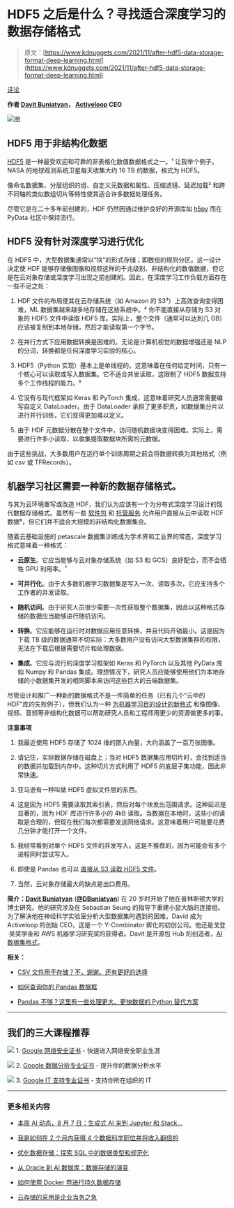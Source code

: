 # HDF5 之后是什么？寻找适合深度学习的数据存储格式

> 原文：[https://www.kdnuggets.com/2021/11/after-hdf5-data-storage-format-deep-learning.html](https://www.kdnuggets.com/2021/11/after-hdf5-data-storage-format-deep-learning.html)

[评论](#comments)

**作者 [Davit Buniatyan](https://www.linkedin.com/in/davidbuniatyan/)， [Activeloop](https://www.activeloop.ai/) CEO**

![图](../Images/f6d6b0c47c1b4214e1b277a09812ab39.png)

## HDF5 用于非结构化数据

[HDF5](https://www.hdfgroup.org/solutions/hdf5/) 是一种最受欢迎和可靠的非表格化数值数据格式之一。¹ 让我举个例子。NASA 的地球观测系统卫星每天收集大约 16 TB 的数据，格式为 HDF5。

像命名数据集、分层组织的组、自定义元数据和属性、压缩滤镜、延迟加载² 和跨不同轴的类似数组切片等特性使其适合许多数据处理任务。

尽管它是在二十多年前创建的，HDF 仍然因通过维护良好的开源库如 [h5py](https://docs.h5py.org/en/stable/quick.html) 而在 PyData 社区中保持流行。

## HDF5 没有针对深度学习进行优化

在 HDF5 中，大型数据集通常以“块”的形式存储；即数组的规则分区。这一设计决定使 HDF 能够存储像图像和视频这样的千兆级别、非结构化的数值数据，但它是在云对象存储或深度学习出现之前创建的。因此，在深度学习工作负载方面存在一些不足之处：

1.  HDF 文件的布局使其在云存储系统（如 Amazon 的 S3³）上高效查询变得困难，ML 数据集越来越多地存储在这些系统中。⁴ 你不能直接从存储为 S3 对象的 HDF5 文件中读取 HDF5 库。实际上，整个文件（通常可以达到几 GB）应该被复制到本地存储，然后才能读取第一个字节。

1.  在并行方式下应用数据转换是困难的。无论是计算机视觉的数据增强还是 NLP 的分词，转换都是任何深度学习实验的核心。

1.  HDF5（Python 实现）基本上是单线程的。这意味着在任何给定时间，只有一个核心可以读取或写入数据集。它不适合并发读取，这限制了 HDF5 数据支持多个工作线程的能力。⁵

1.  它没有与现代框架如 Keras 和 PyTorch 集成，这意味着研究人员通常需要编写自定义 DataLoader。由于 DataLoader 承担了更多职责，如数据集分片以进行并行训练，它们变得更加难以定义。

1.  由于 HDF 元数据分散在整个文件中，访问随机数据块变得困难。实际上，需要进行许多小读取，以收集提取数据块所需的元数据。

由于这些挑战，大多数用户在运行单个训练周期之前会将数据转换为其他格式（例如 csv 或 TFRecords）。

## 机器学习社区需要一种新的数据存储格式。

与其为云环境重写或改造 HDF，我们认为应该有一个为分布式深度学习设计的现代数据存储格式。虽然有一些 [软件包](https://github.com/HDFGroup/h5pyd) 和 [托管服务](https://www.hdfgroup.org/solutions/highly-scalable-data-service-hsds/) 允许用户直接从云中读取 HDF 数据⁶，但它们并不适合大规模的非结构化数据集合。

随着云基础设施的 petascale 数据集训练成为学术界和工业界的常态，深度学习格式意味着一种格式：

+   **云原生**。它应当能够与云对象存储系统（如 S3 和 GCS）良好配合，而不会牺牲 GPU 利用率。⁷

+   **可并行化**。由于大多数机器学习数据集是写入一次、读取多次，它应支持多个工作者的并发读取。

+   **随机访问**。由于研究人员很少需要一次性获取整个数据集，因此以这种格式存储的数据应当能够进行随机访问。

+   **转换**。它应能够在运行时对数据应用任意转换，并且代码开销最小。这是因为下载 TB 级的数据通常不切实际：大多数用户没有访问大型数据集群的权限，无法在下载后根据需要切片和处理数据。

+   **集成**。它应与流行的深度学习框架如 Keras 和 PyTorch 以及其他 PyData 库如 Numpy 和 Pandas 集成。理想情况下，研究人员应能够使用他们为本地存储的小数据集开发的相同脚本来访问这些巨大的云端数据集。

尽管设计和推广一种新的数据格式不是一件简单的任务（已有几个“云中的 HDF”库的失败例子），但我们认为一种 [为机器学习目的设计的新格式](https://github.com/activeloopai/Hub) 和像图像、视频、音频等非结构化数据可以帮助研究人员和工程师用更少的资源做更多的事。

**注意事项**

1.  我最近使用 HDF5 存储了 1024 维的嵌入向量，大约涵盖了一百万张图像。

1.  请记住，实际数据存储在磁盘上；当对 HDF5 数据集应用切片时，会找到适当的数据并加载到内存中。这种切片方式利用了 HDF5 的底层子集功能，因此非常快速。

1.  亚马逊有一种叫做 HDF5 虚拟文件层的东西。

1.  这是因为 HDF5 需要读取其索引表，然后对每个块发出范围请求。这种延迟是显著的，因为 HDF 库进行许多小的 4kB 读取。当数据在本地时，这些小的读取是合理的，但现在我们每次都需要发送网络请求。这意味着用户可能要花费几分钟才能打开一个文件。

1.  我经常看到对单个 HDF5 文件的并发写入。这是不推荐的，因为可能会有多个进程同时尝试写入。

1.  即使是 Pandas 也可以 [直接从 S3 读取 HDF5 文件](https://pandas.pydata.org/pandas-docs/stable/reference/api/pandas.read_hdf.html)。

1.  当然，云对象存储最大的缺点是出口费用。

**简介：[Davit Buniatyan](https://www.linkedin.com/in/davidbuniatyan/)** (**[@DBuniatyan](https://twitter.com/dbuniatyan)**) 在 20 岁时开始了他在普林斯顿大学的博士研究。他的研究涉及在 Sebastian Seung 的指导下重建小鼠大脑的连接组。为了解决他在神经科学实验室分析大型数据集时遇到的困难，David 成为 Activeloop 的创始 CEO，这是一个 Y-Combinator 孵化的初创公司。他还是戈登·吴奖学金和 AWS 机器学习研究奖的获得者。Davit 是开源包 Hub 的创造者，[AI 数据集格式](https://github.com/activeloopai/Hub)。

**相关：**

+   [CSV 文件用于存储？不，谢谢。还有更好的选择](/2021/08/csv-files-storage-better-option.html)

+   [如何查询你的 Pandas 数据框](/2021/08/query-pandas-dataframe.html)

+   [Pandas 不够？这里有一些处理更大、更快数据的 Python 替代方案](/2021/07/pandas-alternatives-processing-larger-faster-data-python.html)

* * *

## 我们的三大课程推荐

![](../Images/0244c01ba9267c002ef39d4907e0b8fb.png) 1\. [Google 网络安全证书](https://www.kdnuggets.com/google-cybersecurity) - 快速进入网络安全职业生涯

![](../Images/e225c49c3c91745821c8c0368bf04711.png) 2\. [Google 数据分析专业证书](https://www.kdnuggets.com/google-data-analytics) - 提升你的数据分析水平

![](../Images/0244c01ba9267c002ef39d4907e0b8fb.png) 3\. [Google IT 支持专业证书](https://www.kdnuggets.com/google-itsupport) - 支持你所在组织的 IT

* * *

### 更多相关内容

+   [本周 AI 动态，8 月 7 日：生成式 AI 来到 Jupyter 和 Stack…](https://www.kdnuggets.com/2023/mm/this-week-ai-2023-08-07.html)

+   [我是如何在 2 个月内获得 4 个数据科学职位并将收入翻倍的](https://www.kdnuggets.com/2021/01/data-science-offers-doubled-income-2-months.html)

+   [优化数据存储：探索 SQL 中的数据类型和规范化](https://www.kdnuggets.com/optimizing-data-storage-exploring-data-types-and-normalization-in-sql)

+   [从 Oracle 到 AI 数据库：数据存储的演变](https://www.kdnuggets.com/2022/02/oracle-databases-ai-evolution-data-storage.html)

+   [如何使用 Docker 卷进行持久数据存储](https://www.kdnuggets.com/how-to-use-docker-volumes-for-persistent-data-storage)

+   [云存储的采用是企业当务之急](https://www.kdnuggets.com/2022/02/cloud-storage-adoption-need-hour-business.html)
